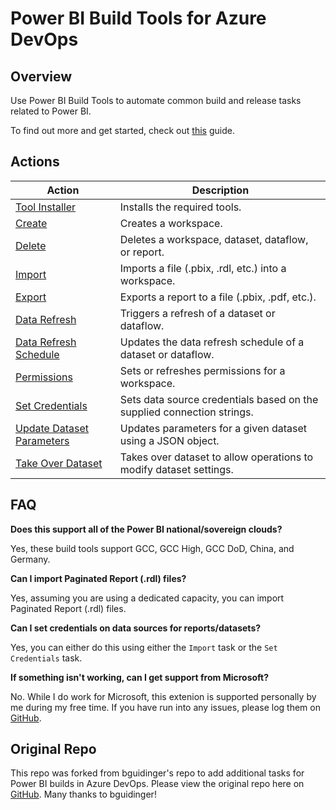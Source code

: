 # Power BI Build Tools for Azure DevOps


## Overview
Use Power BI Build Tools to automate common build and release tasks related to Power BI.

To find out more and get started, check out [this](./docs/GettingStarted.md) guide.

## Actions

| Action | Description
|--------|------------
| [Tool Installer](./docs/tasks/PowerBIToolInstaller.md) | Installs the required tools.
| [Create](./docs/tasks/PowerBICreate.md) | Creates a workspace.
| [Delete](./docs/tasks/PowerBIDelete.md) | Deletes a workspace, dataset, dataflow, or report.
| [Import](./docs/tasks/PowerBIImport.md) | Imports a file (.pbix, .rdl, etc.) into a workspace.
| [Export](./docs/tasks/PowerBIExport.md) | Exports a report to a file (.pbix, .pdf, etc.).
| [Data Refresh](./docs/tasks/PowerBIDataRefresh.md) | Triggers a refresh of a dataset or dataflow.
| [Data Refresh Schedule](./docs/tasks/PowerBIDataRefreshSchedule.md) | Updates the data refresh schedule of a dataset or dataflow.
| [Permissions](./docs/tasks/PowerBIPermissions.md) | Sets or refreshes permissions for a workspace.
| [Set Credentials](./docs/tasks/PowerBISetCredentials.md) | Sets data source credentials based on the supplied connection strings.
| [Update Dataset Parameters](./docs/tasks/PowerBIUpdateDatasetParameters.md) | Updates parameters for a given dataset using a JSON object.
| [Take Over Dataset](./docs/tasks/PowerBITakeOverDataset.md) | Takes over dataset to allow operations to modify dataset settings.


## FAQ

**Does this support all of the Power BI national/sovereign clouds?**

Yes, these build tools support GCC, GCC High, GCC DoD, China, and Germany.

  
**Can I import Paginated Report (.rdl) files?**

Yes, assuming you are using a dedicated capacity, you can import Paginated Report (.rdl) files.


**Can I set credentials on data sources for reports/datasets?**

Yes, you can either do this using either the `Import` task or the `Set Credentials` task.

**If something isn't working, can I get support from Microsoft?**

No. While I do work for Microsoft, this extenion is supported personally by me during my free time. If you have run into any issues, please log them on [GitHub](https://github.com/jgemkow/powerbi-build-tools/issues).

## Original Repo
This repo was forked from bguidinger's repo to add additional tasks for Power BI builds in Azure DevOps. Please view the original repo here on [GitHub](https://github.com/bguidinger/powerbi-build-tools/issues). Many thanks to bguidinger!